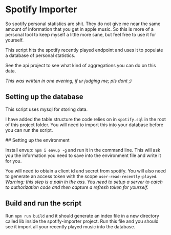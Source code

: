# Spotify Importer

So spotify personal statistics are shit. They do not give me near the same amount of information that you get in apple music. So this is more of a personal tool to keep myself a little more sane, but feel free to use it for yourself.

This script hits the spotify recently played endpoint and uses it to populate a database of personal statistics.

See the api project to see what kind of aggregations you can do on this data.

_This was written in one evening, if ur judging me; pls dont ;)_

## Setting up the database

This script uses mysql for storing data.

I have added the table structure the code relies on in `spotify.sql` in the root of this project folder. You will need to import this into your database before you can run the script.

## Setting up the environment

Install envup: `npm i envup -g` and run it in the command line. This will ask you the information you need to save into the environment file and write it for you.

You will need to obtain a client id and secret from spotify. You will also need to generate an access token with the scope `user-read-recently-played`. _Warning: this step is a pain in the ass. You need to setup a server to catch to authorization code and then capture a refresh token for yourself._

## Build and run the script

Run `npm run build` and it should generate an index file in a new directory called lib inside the spotify-importer project. Run this file and you should see it import all your recently played music into the database.
